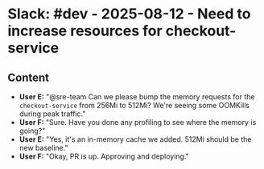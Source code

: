 # Slack: #dev - 2025-08-12 - Need to increase resources for checkout-service

## Content
- **User E:** "@sre-team Can we please bump the memory requests for the `checkout-service` from 256Mi to 512Mi? We're seeing some OOMKills during peak traffic."
- **User F:** "Sure. Have you done any profiling to see where the memory is going?"
- **User E:** "Yes, it's an in-memory cache we added. 512Mi should be the new baseline."
- **User F:** "Okay, PR is up. Approving and deploying."